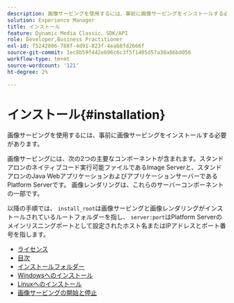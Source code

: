 ```yaml
---
description: 画像サービングを使用するには、事前に画像サービングをインストールする必要があります。
solution: Experience Manager
title: インストール
feature: Dynamic Media Classic、SDK/API
role: Developer,Business Practitioner
exl-id: f5242806-788f-4d91-823f-4eab8fd2666f
source-git-commit: 1ec8b59f442eb96c6c3f5f1405d57a38a86bd056
workflow-type: tm+mt
source-wordcount: '121'
ht-degree: 2%

---
```


# インストール{#installation}

画像サービングを使用するには、事前に画像サービングをインストールする必要があります。

画像サービングには、次の2つの主要なコンポーネントが含まれます。スタンドアロンのネイティブコード実行可能ファイルであるImage Serverと、スタンドアロンのJava WebアプリケーションおよびアプリケーションサーバーであるPlatform Serverです。 画像レンダリングは、これらのサーバーコンポーネントの一部です。

以降の手順では、 `install_root`は画像サービングと画像レンダリングがインストールされているルートフォルダーを指し、 `server:port`はPlatform Serverのメインリスニングポートとして設定されたホスト名またはIPアドレスとポート番号を指します。

* [ライセンス](c-licensing.md)
* [目次](c-contents.md)
* [インストールフォルダー](c-install-folder.md)
* [Windowsへのインストール](t-installing-on-windows/t-installing-on-windows.md)
* [Linuxへのインストール](c-installing-linux/c-installing-linux.md)
* [画像サービングの開始と停止](t-starting-and-stopping/t-starting-and-stopping.md)
